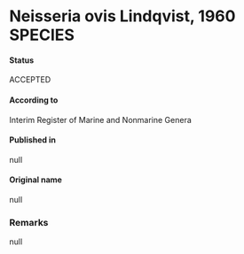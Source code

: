 # Neisseria ovis Lindqvist, 1960 SPECIES

#### Status
ACCEPTED

#### According to
Interim Register of Marine and Nonmarine Genera

#### Published in
null

#### Original name
null

### Remarks
null